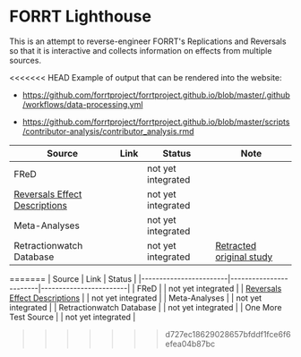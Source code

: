 # FORRT Lighthouse

This is an attempt to reverse-engineer FORRT's Replications and Reversals so that it is interactive and collects information on effects from multiple sources.

<<<<<<< HEAD
Example of output that can be rendered into the website:

-    <https://github.com/forrtproject/forrtproject.github.io/blob/master/.github/workflows/data-processing.yml>

-   <https://github.com/forrtproject/forrtproject.github.io/blob/master/scripts/contributor-analysis/contributor_analysis.rmd>

| Source | Link | Status | Note |
|------------------------|--------------|--------------------|---------------|
| FReD |  | not yet integrated |  |
| [Reversals Effect Descriptions](https://docs.google.com/spreadsheets/d/1gUBU8s2de3nRVO9bHi3EJYMllcFR-MQ9Uyni1SPlEns/edit?gid=266766800#gid=266766800) |  | not yet integrated |  |
| Meta-Analyses |  | not yet integrated |  |
| Retractionwatch Database |  | not yet integrated | [Retracted original study](https://forrt.org/reversals/#:~:text=Signing%20at%20the%20beginning%20rather%20than%20end%20makes%20ethics%20salient) |
=======
| Source | Link | Status |
|------------------------|------------------------|------------------------|
| FReD |  | not yet integrated |
| [Reversals Effect Descriptions](https://docs.google.com/spreadsheets/d/1gUBU8s2de3nRVO9bHi3EJYMllcFR-MQ9Uyni1SPlEns/edit?gid=266766800#gid=266766800) |  | not yet integrated |
| Meta-Analyses |  | not yet integrated |
| Retractionwatch Database |  | not yet integrated |
| One More Test Source |  | not yet integrated |
>>>>>>> d727ec18629028657bfddf1fce6f6efea04b87bc
